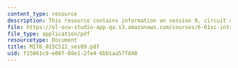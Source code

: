 ```yaml
---
content_type: resource
description: This resource contains information on session 9, circuit abstraction.
file: https://ol-ocw-studio-app-qa.s3.amazonaws.com/courses/6-01sc-introduction-to-electrical-engineering-and-computer-science-i-spring-2011/f15061c9e08f88e12fe46bb1aa57fd48_MIT6_01SCS11_ses09.pdf
file_type: application/pdf
resourcetype: Document
title: MIT6_01SCS11_ses09.pdf
uid: f15061c9-e08f-88e1-2fe4-6bb1aa57fd48
---
```


